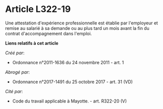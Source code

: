 # Article L322-19

Une attestation d'expérience professionnelle est établie par l'employeur et remise au salarié à sa demande ou au plus tard un
mois avant la fin du contrat d'accompagnement dans l'emploi.

**Liens relatifs à cet article**

_Créé par_:

  - Ordonnance n°2011-1636 du 24 novembre 2011 - art. 1

_Abrogé par_:

  - Ordonnance n°2017-1491 du 25 octobre 2017 - art. 31 (VD)

_Cité par_:

  - Code du travail applicable à Mayotte. - art. R322-20 (V)
